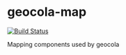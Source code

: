 # geocola-map

[![Build Status](https://travis-ci.org/geocola/geocola-map.svg?branch=master)](https://travis-ci.org/geocola/geocola-map)

Mapping components used by geocola
